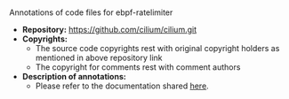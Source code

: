 # 
Annotations of code files for ebpf-ratelimiter 
 - **Repository:** https://github.com/cilium/cilium.git
 - **Copyrights:** 
    - The source code copyrights rest with original copyright holders as mentioned in above repository link
    - The copyright for comments rest with comment authors
 - **Description of annotations:**
     - Please refer to the documentation shared [here](../documentation.md).
 
